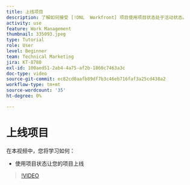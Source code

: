 ```yaml
---
title: 上线项目
description: 了解如何接受 [!DNL  Workfront] 项目使用项目状态处于活动状态。
activity: use
feature: Work Management
thumbnail: 335093.jpeg
type: Tutorial
role: User
level: Beginner
team: Technical Marketing
jira: KT-8780
exl-id: 100aed51-2ab4-4a75-af2b-1860c7463a3c
doc-type: video
source-git-commit: ec82cd0aafb89df7b3c46eb716faf3a25cd438a2
workflow-type: tm+mt
source-wordcount: '35'
ht-degree: 0%

---
```


# 上线项目

在本视频中，您将学习如何：

* 使用项目状态让您的项目上线

>[!VIDEO](https://video.tv.adobe.com/v/335093/?quality=12&learn=on)
